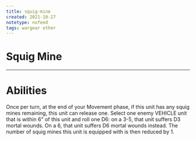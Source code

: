 ```yaml
---
title: squig-mine
created: 2021-10-27
notetype: nofeed
tags: wargear other
---
```


# Squig Mine

---

# Abilities

Once per turn, at the end of your Movement phase, if this unit has any squig mines remaining, this unit can release one. Select one enemy VEHICLE unit that is within 6" of this unit and roll one D6: on a 3-5, that unit suffers D3 mortal wounds. On a 6, that unit suffers D6 mortal wounds instead. The number of squig mines this unit is equipped with is then reduced by 1.